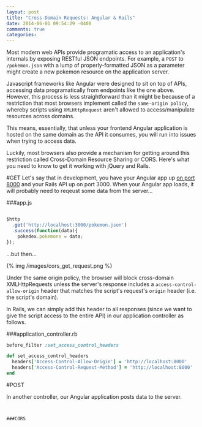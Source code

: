 ```yaml
---
layout: post
title: "Cross-Domain Requests: Angular & Rails"
date: 2014-06-01 09:54:29 -0400
comments: true
categories:
---
```


Most modern web APIs provide programatic access to an application's internals by exposing RESTful JSON endpoints.  For example, a ```POST``` to ```/pokemon.json``` with a lump of properly-formatted JSON as a parameter might create a new pokemon resource on the application server.  

Javascript frameworks like Angular were designed to
sit on top of APIs, accessing data programatically from endpoints like
the one above. However, this process is less straightforward than it
might be because of a restriction that most browsers implement
called the ```same-origin policy```, whereby scripts using ```XMLHttpRequest``` aren't allowed to access/manipulate resources across domains.

This means, essentially, that unless your frontend Angular application is hosted on the same
domain as the API it consumes, you will run into issues when trying to
access data.  

Luckily, most browsers also provide a mechanism for getting
around this restriction called Cross-Domain Resource Sharing or CORS.  Here's
what you need to know to get it working with jQuery and Rails.

#GET
Let's say that in development, you have your Angular app up [on port 8000](#)
and your Rails API up on port 3000. When your Angular app loads, it will probably need to reqeust some data
from the server...

###app.js
```js

$http
  .get('http://localhost:3000/pokemon.json')
  .success(function(data){
    pokedex.pokemons = data;
});
```
...but then...

{% img /images/cors_get_request.png %}

Under the same origin policy, the browser will block cross-domain
XMLHttpRequests unless the server's response includes a ```access-control-allow-origin``` header that matches the
script's request's ```origin``` header (i.e. the script's domain).

In Rails, we can simply add this header to all responses (since we
want to give the script access to the entire API) in our
application controller as follows.

###application_controller.rb
```ruby
before_filter :set_access_control_headers

def set_access_control_headers
  headers['Access-Control-Allow-Origin'] = 'http://localhost:8000'
  headers['Access-Control-Request-Method'] = 'http://localhost:8000'
end
```

#POST

In another controller, our Angular application posts data to the
server.

```js


###CORS

